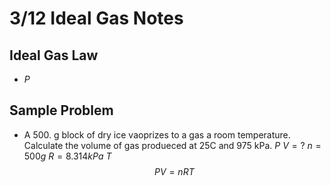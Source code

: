 # 3/12 Ideal Gas Notes
## Ideal Gas Law
- $P$
## Sample Problem
- A 500. g block of dry ice vaoprizes to a gas a room temperature. Calculate the volume of gas produeced at 25C and 975 kPa.
$P$
$V = ?$
$n = 500g$
$R = 8.314 kPa$
$T$
$$ PV = nRT $$
<!--stackedit_data:
eyJoaXN0b3J5IjpbLTQyMjA2MTg3MSw0NjM2NjUwMjNdfQ==
-->